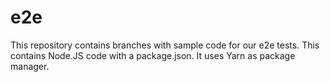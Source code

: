 # e2e

This repository contains branches with sample code for our e2e tests. This contains Node.JS code with a package.json. It uses Yarn as package manager.

